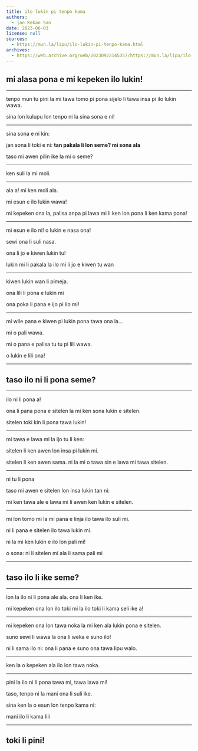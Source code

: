 ```yaml
---
title: ilo lukin pi tenpo kama
authors:
  - jan Kekan San
date: 2023-06-03
license: null
sources:
  - https://mun.la/lipu/ilo-lukin-pi-tenpo-kama.html
archives:
  - https://web.archive.org/web/20230922145357/https://mun.la/lipu/ilo-lukin-pi-tenpo-kama.html
---
```


## mi alasa pona e mi kepeken ilo lukin!

---

tenpo mun tu pini la mi tawa tomo pi pona sijelo li tawa insa pi ilo lukin wawa.

sina lon kulupu lon tenpo ni la sina sona e ni!

---

sina sona e ni kin:

jan sona li toki e ni: **tan pakala li lon seme? mi sona ala**

taso mi awen pilin ike la mi o seme?

---

ken suli la mi moli.

---

ala a! mi ken moli ala.

mi esun e ilo lukin wawa!

mi kepeken ona la, palisa anpa pi lawa mi li ken lon pona li ken kama pona!

---

mi esun e ilo ni! o lukin e nasa ona!

sewi ona li suli nasa.

ona li jo e kiwen lukin tu!

lukin mi li pakala la ilo mi li jo e kiwen tu wan

---

kiwen lukin wan li pimeja.

ona lili li pona e lukin mi

ona poka li pana e ijo pi ilo mi!

---

mi wile pana e kiwen pi lukin pona tawa ona la...

mi o pali wawa.

mi o pana e palisa tu tu pi lili wawa.

o lukin e lili ona!

---

## taso ilo ni li pona seme?

---

ilo ni li pona a!

ona li pana pona e sitelen la mi ken sona lukin e sitelen.

sitelen toki kin li pona tawa lukin!

---

mi tawa e lawa mi la ijo tu li ken:

sitelen li ken awen lon insa pi lukin mi.

sitelen li ken awen sama. ni la mi o tawa sin e lawa mi tawa sitelen.

---

ni tu li pona

taso mi awen e sitelen lon insa lukin tan ni:

mi ken tawa ale e lawa mi li awen ken lukin e sitelen.

---

mi lon tomo mi la mi pana e linja ilo tawa ilo suli mi.

ni li pana e sitelen ilo tawa lukin mi.

ni la mi ken lukin e ilo lon pali mi!

o sona: ni li sitelen mi ala li sama pali mi

---

## taso ilo li ike seme?

---

lon la ilo ni li pona ale ala. ona li ken ike.

mi kepeken ona lon ilo toki mi la ilo toki li kama seli ike a!

---

mi kepeken ona lon tawa noka la mi ken ala lukin pona e sitelen.

suno sewi li wawa la ona li weka e suno ilo!

ni li sama ilo ni: ona li pana e suno ona tawa lipu walo.

---

ken la o kepeken ala ilo lon tawa noka.

---

pini la ilo ni li pona tawa mi, tawa lawa mi!

taso, tenpo ni la mani ona li suli ike.

sina ken la o esun lon tenpo kama ni:

mani ilo li kama lili

---

## toki li pini!
